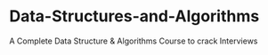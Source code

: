 # Data-Structures-and-Algorithms
A Complete Data Structure &amp; Algorithms Course to crack Interviews
